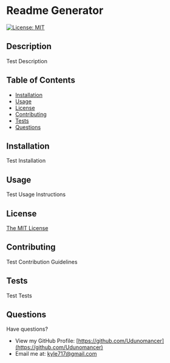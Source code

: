 # Readme Generator
[![License: MIT](https://img.shields.io/badge/License-MIT-yellow.svg)](https://opensource.org/licenses/MIT)

## Description

Test Description

## Table of Contents
* [Installation](#installation)
* [Usage](#usage)
* [License](#license)
* [Contributing](#contributing)
* [Tests](#tests)
* [Questions](#questions)

## <a name="installation"></a> Installation

Test Installation

## <a name="usage"></a> Usage

Test Usage Instructions

## <a name="license"></a> License

[The MIT License](https://opensource.org/licenses/MIT)

## <a name="contributing"></a> Contributing

Test Contribution Guidelines

## <a name="tests"></a> Tests

Test Tests

## <a name="questions"></a> Questions

Have questions?
* View my GitHub Profile: [https://github.com/Udunomancer](https://github.com/Udunomancer)
* Email me at: [kyle717@gmail.com](mailto:kyle717@gmail.com)